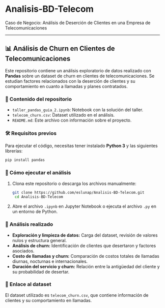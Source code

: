 # Analisis-BD-Telecom
Caso de Negocio: Análisis de Deserción de Clientes en una Empresa de Telecomunicaciones

---

## **📊 Análisis de Churn en Clientes de Telecomunicaciones**  

Este repositorio contiene un análisis exploratorio de datos realizado con **Pandas** sobre un dataset de churn en clientes de telecomunicaciones. Se estudian factores relacionados con la deserción de clientes y su comportamiento en cuanto a llamadas y planes contratados.  

### **📂 Contenido del repositorio**  
- `taller_pandas_guia_2.ipynb`: Notebook con la solución del taller.  
- `telecom_churn.csv`: Dataset utilizado en el análisis.  
- `README.md`: Este archivo con información sobre el proyecto.  

### **🛠️ Requisitos previos**  
Para ejecutar el código, necesitas tener instalado **Python 3** y las siguientes librerías:  
```bash
pip install pandas
```

### **🚀 Cómo ejecutar el análisis**  
1. Clona este repositorio o descarga los archivos manualmente:  
   ```bash
   git clone https://github.com/eslunap/Analisis-BD-Telecom.git
    cd Analisis-BD-Telecom
   ```
2. Abre el archivo `.ipynb` en Jupyter Notebook o ejecuta el archivo `.py` en un entorno de Python.  

### **📌 Análisis realizado**  
- **Exploración y limpieza de datos:** Carga del dataset, revisión de valores nulos y estructura general.  
- **Análisis de churn:** Identificación de clientes que desertaron y factores asociados.  
- **Costo de llamadas y churn:** Comparación de costos totales de llamadas diurnas, nocturnas e internacionales.  
- **Duración del servicio y churn:** Relación entre la antigüedad del cliente y su probabilidad de desertar.  

### **📎 Enlace al dataset**  
El dataset utilizado es `telecom_churn.csv`, que contiene información de clientes y su comportamiento en llamadas.  